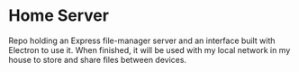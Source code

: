 # Home Server

Repo holding an Express file-manager server and an interface built with Electron to use it.
When finished, it will be used with my local network in my house to store and share files between devices.
